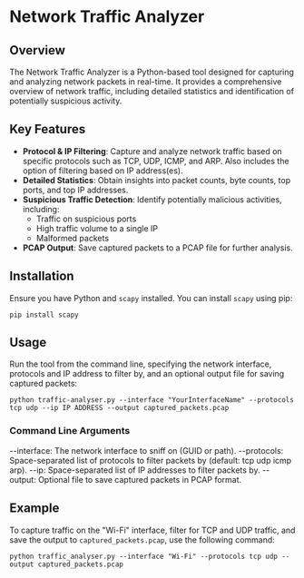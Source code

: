 # Network Traffic Analyzer

## Overview

The Network Traffic Analyzer is a Python-based tool designed for capturing and analyzing network packets in real-time. It provides a comprehensive overview of network traffic, including detailed statistics and identification of potentially suspicious activity.

## Key Features

- **Protocol & IP Filtering**: Capture and analyze network traffic based on specific protocols such as TCP, UDP, ICMP, and ARP. Also includes the option of filtering based on IP address(es).
- **Detailed Statistics**: Obtain insights into packet counts, byte counts, top ports, and top IP addresses.
- **Suspicious Traffic Detection**: Identify potentially malicious activities, including:
  - Traffic on suspicious ports
  - High traffic volume to a single IP
  - Malformed packets
- **PCAP Output**: Save captured packets to a PCAP file for further analysis.

## Installation

Ensure you have Python and `scapy` installed. You can install `scapy` using pip:

```
pip install scapy
```

## Usage

Run the tool from the command line, specifying the network interface, protocols and IP address to filter by, and an optional output file for saving captured packets:

```
python traffic-analyser.py --interface "YourInterfaceName" --protocols tcp udp --ip IP ADDRESS --output captured_packets.pcap
```

### Command Line Arguments
--interface: The network interface to sniff on (GUID or path).
--protocols: Space-separated list of protocols to filter packets by (default: tcp udp icmp arp).
--ip: Space-separated list of IP addresses to filter packets by.
--output: Optional file to save captured packets in PCAP format.

## Example

To capture traffic on the "Wi-Fi" interface, filter for TCP and UDP traffic, and save the output to ```captured_packets.pcap```, use the following command:

```
python traffic_analyser.py --interface "Wi-Fi" --protocols tcp udp --output captured_packets.pcap
```
